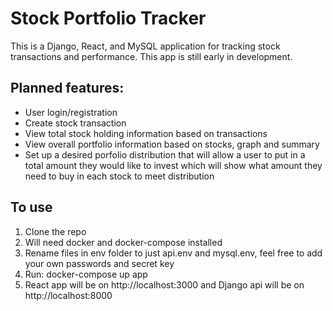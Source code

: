 # Stock Portfolio Tracker

This is a Django, React, and MySQL application for tracking stock transactions
and performance. This app is still early in development.

## Planned features:
- User login/registration
- Create stock transaction
- View total stock holding information based on transactions
- View overall portfolio information based on stocks, graph and summary
- Set up a desired porfolio distribution that will allow a user to put in
a total amount they would like to invest which will show what amount they need
to buy in each stock to meet distribution

## To use
1. Clone the repo
2. Will need docker and docker-compose installed
3. Rename files in env folder to just api.env and mysql.env, feel free to add
your own passwords and secret key
4. Run: docker-compose up app
5. React app will be on http://localhost:3000 and Django api will be on
http://localhost:8000
